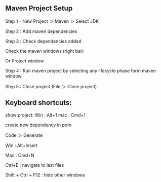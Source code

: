 Maven Project Setup
---------------------------
Step 1 - New Project  ＞ Maven ＞ Select JDK

Step 2 : Add maven dependencies

Step 3 : Check dependencies added

Check the maven windows (right bar)

Or Project window

Step 4 : Run maven project by selecting any lifecycle phase form maven window

Step 5 : Close project (File ＞ Close project) 

Keyboard shortcuts:
-----------------------
show project:
Win  : Alt+1
mac : Cmd+1 

create new dependency in pom

Code ＞ Generate

Win : Alt+Insert

Mac : Cmd+N


Ctrl+E : navigate to last files

Shift + Ctrl + F12 : hide other windows 
